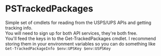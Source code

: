 # PSTrackedPackages
Simple set of cmdlets for reading from the USPS/UPS APIs and getting tracking info.  
You will need to sign up for both API services, they're both free.  
You'll feed the keys in to the Get-TrackedPackages cmdlet. I recommend storing them in your environment variables so you can do something like `Get-TrackedPackageInfo $env:UPSKey $env:USPSKey`
